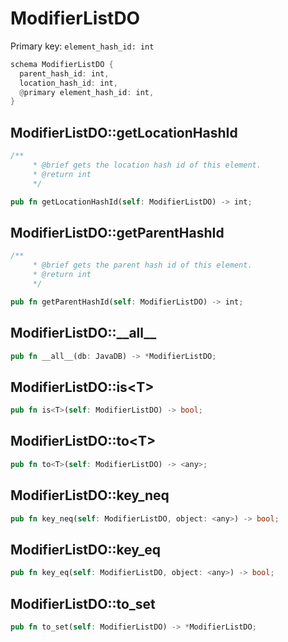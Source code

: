 # ModifierListDO

Primary key: `element_hash_id: int`

```rust
schema ModifierListDO {
  parent_hash_id: int,
  location_hash_id: int,
  @primary element_hash_id: int,
}
```
## ModifierListDO::getLocationHashId

```rust
/**
     * @brief gets the location hash id of this element.
     * @return int
     */
```
```rust
pub fn getLocationHashId(self: ModifierListDO) -> int;
```
## ModifierListDO::getParentHashId

```rust
/**
     * @brief gets the parent hash id of this element.
     * @return int
     */
```
```rust
pub fn getParentHashId(self: ModifierListDO) -> int;
```
## ModifierListDO::\_\_all\_\_

```rust
pub fn __all__(db: JavaDB) -> *ModifierListDO;
```
## ModifierListDO::is\<T\>

```rust
pub fn is<T>(self: ModifierListDO) -> bool;
```
## ModifierListDO::to\<T\>

```rust
pub fn to<T>(self: ModifierListDO) -> <any>;
```
## ModifierListDO::key\_neq

```rust
pub fn key_neq(self: ModifierListDO, object: <any>) -> bool;
```
## ModifierListDO::key\_eq

```rust
pub fn key_eq(self: ModifierListDO, object: <any>) -> bool;
```
## ModifierListDO::to\_set

```rust
pub fn to_set(self: ModifierListDO) -> *ModifierListDO;
```
